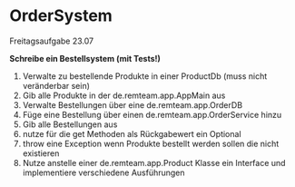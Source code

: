 # OrderSystem
Freitagsaufgabe 23.07

**Schreibe ein Bestellsystem (mit Tests!)**

1. Verwalte zu bestellende Produkte in einer ProductDb (muss nicht veränderbar sein)
2. Gib alle Produkte in der de.remteam.app.AppMain aus
3. Verwalte Bestellungen über eine de.remteam.app.OrderDB
4. Füge eine Bestellung über einen de.remteam.app.OrderService hinzu
5. Gib alle Bestellungen aus
6. nutze für die get Methoden als Rückgabewert ein Optional
7. throw eine Exception wenn Produkte bestellt werden sollen die nicht existieren
8. Nutze anstelle einer de.remteam.app.Product Klasse ein Interface und implementiere verschiedene Ausführungen
